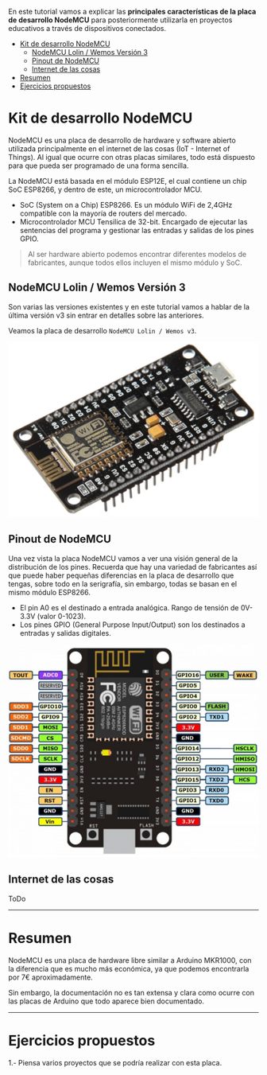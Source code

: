 En este tutorial vamos a explicar las **principales características de la placa de desarrollo NodeMCU** para posteriormente utilizarla en proyectos educativos a través de dispositivos conectados.

<div class="toc">

- [Kit de desarrollo NodeMCU](#kit-de-desarrollo-nodemcu)
  - [NodeMCU Lolin / Wemos Versión 3](#nodemcu-lolin--wemos-versi%C3%B3n-3)
  - [Pinout de NodeMCU](#pinout-de-nodemcu)
  - [Internet de las cosas](#internet-de-las-cosas)
- [Resumen](#resumen)
- [Ejercicios propuestos](#ejercicios-propuestos)

</div>

# Kit de desarrollo NodeMCU

NodeMCU es una placa de desarrollo de hardware y software abierto utilizada principalmente en el internet de las cosas (IoT - Internet of Things). Al igual que ocurre con otras placas similares, todo está dispuesto para que pueda ser programado de una forma sencilla.

La NodeMCU está basada en el módulo ESP12E, el cual contiene un chip SoC ESP8266, y dentro de este, un microcontrolador MCU.

- SoC (System on a Chip) ESP8266. Es un módulo WiFi de 2,4GHz compatible con la mayoría de routers del mercado.
- Microcontrolador MCU Tensilica de 32-bit. Encargado de ejecutar las sentencias del programa y gestionar las entradas y salidas de los pines GPIO.

> Al ser hardware abierto podemos encontrar diferentes modelos de fabricantes, aunque todos ellos incluyen el mismo módulo y SoC.

## NodeMCU Lolin / Wemos Versión 3

Son varias las versiones existentes y en este tutorial vamos a hablar de la última versión v3 sin entrar en detalles sobre las anteriores. 

Veamos la placa de desarrollo `NodeMCU Lolin / Wemos v3`.

![](img/nodemcu-lolin-v3.png)

## Pinout de NodeMCU

Una vez vista la placa NodeMCU vamos a ver una visión general de la distribución de los pines. Recuerda que hay una variedad de fabricantes así que puede haber pequeñas diferencias en la placa de desarrollo que tengas, sobre todo en la serigrafía, sin embargo, todas se basan en el mismo módulo ESP8266.

- El pin A0 es el destinado a entrada analógica. Rango de tensión de 0V-3.3V (valor 0-1023).
- Los pines GPIO (General Purpose Input/Output) son los destinados a entradas y salidas digitales.

![](img/nodemcu-v3.png)

## Internet de las cosas

ToDo

---

# Resumen

NodeMCU es una placa de hardware libre similar a Arduino MKR1000, con la diferencia que es mucho más económica, ya que podemos encontrarla por 7€ aproximadamente.

Sin embargo, la documentación no es tan extensa y clara como ocurre con las placas de Arduino que todo aparece bien documentado.

---

# Ejercicios propuestos

1.- Piensa varios proyectos que se podría realizar con esta placa.
